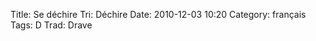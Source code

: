 Title: Se déchire
 Tri: Déchire
 Date: 2010-12-03 10:20
 Category: français
 Tags: D
 Trad: Drave
 
